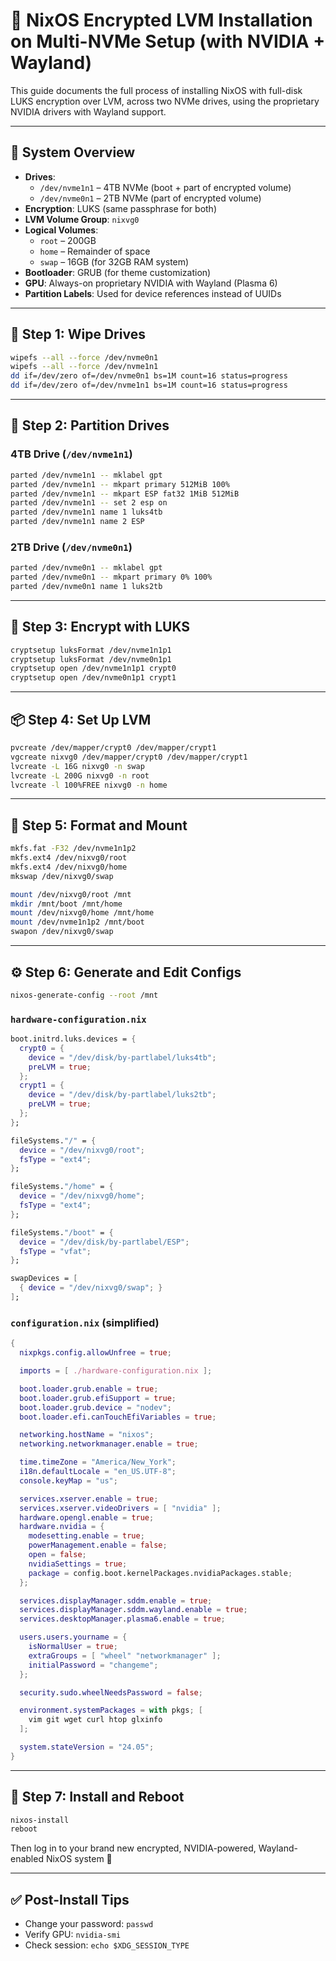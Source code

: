 
# 🐧 NixOS Encrypted LVM Installation on Multi-NVMe Setup (with NVIDIA + Wayland)

This guide documents the full process of installing NixOS with full-disk LUKS encryption over LVM, across two NVMe drives, using the proprietary NVIDIA drivers with Wayland support.

---

## 🧱 System Overview

- **Drives**:
  - `/dev/nvme1n1` – 4TB NVMe (boot + part of encrypted volume)
  - `/dev/nvme0n1` – 2TB NVMe (part of encrypted volume)
- **Encryption**: LUKS (same passphrase for both)
- **LVM Volume Group**: `nixvg0`
- **Logical Volumes**:
  - `root` – 200GB
  - `home` – Remainder of space
  - `swap` – 16GB (for 32GB RAM system)
- **Bootloader**: GRUB (for theme customization)
- **GPU**: Always-on proprietary NVIDIA with Wayland (Plasma 6)
- **Partition Labels**: Used for device references instead of UUIDs

---

## 🧼 Step 1: Wipe Drives

```bash
wipefs --all --force /dev/nvme0n1
wipefs --all --force /dev/nvme1n1
dd if=/dev/zero of=/dev/nvme0n1 bs=1M count=16 status=progress
dd if=/dev/zero of=/dev/nvme1n1 bs=1M count=16 status=progress
```

---

## 🧾 Step 2: Partition Drives

### 4TB Drive (`/dev/nvme1n1`)

```bash
parted /dev/nvme1n1 -- mklabel gpt
parted /dev/nvme1n1 -- mkpart primary 512MiB 100%
parted /dev/nvme1n1 -- mkpart ESP fat32 1MiB 512MiB
parted /dev/nvme1n1 -- set 2 esp on
parted /dev/nvme1n1 name 1 luks4tb
parted /dev/nvme1n1 name 2 ESP
```

### 2TB Drive (`/dev/nvme0n1`)

```bash
parted /dev/nvme0n1 -- mklabel gpt
parted /dev/nvme0n1 -- mkpart primary 0% 100%
parted /dev/nvme0n1 name 1 luks2tb
```

---

## 🔐 Step 3: Encrypt with LUKS

```bash
cryptsetup luksFormat /dev/nvme1n1p1
cryptsetup luksFormat /dev/nvme0n1p1
cryptsetup open /dev/nvme1n1p1 crypt0
cryptsetup open /dev/nvme0n1p1 crypt1
```

---

## 📦 Step 4: Set Up LVM

```bash
pvcreate /dev/mapper/crypt0 /dev/mapper/crypt1
vgcreate nixvg0 /dev/mapper/crypt0 /dev/mapper/crypt1
lvcreate -L 16G nixvg0 -n swap
lvcreate -L 200G nixvg0 -n root
lvcreate -l 100%FREE nixvg0 -n home
```

---

## 📁 Step 5: Format and Mount

```bash
mkfs.fat -F32 /dev/nvme1n1p2
mkfs.ext4 /dev/nixvg0/root
mkfs.ext4 /dev/nixvg0/home
mkswap /dev/nixvg0/swap

mount /dev/nixvg0/root /mnt
mkdir /mnt/boot /mnt/home
mount /dev/nixvg0/home /mnt/home
mount /dev/nvme1n1p2 /mnt/boot
swapon /dev/nixvg0/swap
```

---

## ⚙️ Step 6: Generate and Edit Configs

```bash
nixos-generate-config --root /mnt
```

### `hardware-configuration.nix`

```nix
boot.initrd.luks.devices = {
  crypt0 = {
    device = "/dev/disk/by-partlabel/luks4tb";
    preLVM = true;
  };
  crypt1 = {
    device = "/dev/disk/by-partlabel/luks2tb";
    preLVM = true;
  };
};

fileSystems."/" = {
  device = "/dev/nixvg0/root";
  fsType = "ext4";
};

fileSystems."/home" = {
  device = "/dev/nixvg0/home";
  fsType = "ext4";
};

fileSystems."/boot" = {
  device = "/dev/disk/by-partlabel/ESP";
  fsType = "vfat";
};

swapDevices = [
  { device = "/dev/nixvg0/swap"; }
];
```

### `configuration.nix` (simplified)

```nix
{
  nixpkgs.config.allowUnfree = true;

  imports = [ ./hardware-configuration.nix ];

  boot.loader.grub.enable = true;
  boot.loader.grub.efiSupport = true;
  boot.loader.grub.device = "nodev";
  boot.loader.efi.canTouchEfiVariables = true;

  networking.hostName = "nixos";
  networking.networkmanager.enable = true;

  time.timeZone = "America/New_York";
  i18n.defaultLocale = "en_US.UTF-8";
  console.keyMap = "us";

  services.xserver.enable = true;
  services.xserver.videoDrivers = [ "nvidia" ];
  hardware.opengl.enable = true;
  hardware.nvidia = {
    modesetting.enable = true;
    powerManagement.enable = false;
    open = false;
    nvidiaSettings = true;
    package = config.boot.kernelPackages.nvidiaPackages.stable;
  };

  services.displayManager.sddm.enable = true;
  services.displayManager.sddm.wayland.enable = true;
  services.desktopManager.plasma6.enable = true;

  users.users.yourname = {
    isNormalUser = true;
    extraGroups = [ "wheel" "networkmanager" ];
    initialPassword = "changeme";
  };

  security.sudo.wheelNeedsPassword = false;

  environment.systemPackages = with pkgs; [
    vim git wget curl htop glxinfo
  ];

  system.stateVersion = "24.05";
}
```

---

## 🚀 Step 7: Install and Reboot

```bash
nixos-install
reboot
```

Then log in to your brand new encrypted, NVIDIA-powered, Wayland-enabled NixOS system 🎉

---

## ✅ Post-Install Tips

- Change your password: `passwd`
- Verify GPU: `nvidia-smi`
- Check session: `echo $XDG_SESSION_TYPE`
